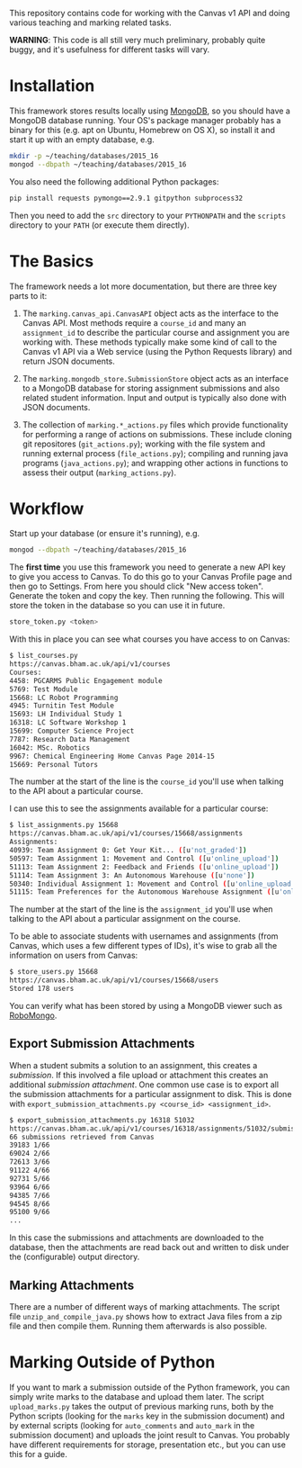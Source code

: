 
This repository contains code for working with the Canvas v1 API and doing various teaching and marking related tasks. 

**WARNING**: This code is all still very much preliminary, probably quite buggy, and it's usefulness for different tasks will vary.

# Installation

This framework stores results locally using [MongoDB](https://www.mongodb.org), so you should have a MongoDB database running. Your OS's package manager probably has a binary for this (e.g. apt on Ubuntu, Homebrew on OS X), so install it and start it up with an empty database, e.g. 

```bash
mkdir -p ~/teaching/databases/2015_16
mongod --dbpath ~/teaching/databases/2015_16
```

You also need the following additional Python packages:

```bash
pip install requests pymongo==2.9.1 gitpython subprocess32 
```

Then you need to add the `src` directory to your `PYTHONPATH` and the `scripts` directory to your `PATH` (or execute them directly).

# The Basics

The framework needs a lot more documentation, but there are three key parts to it:

1. The `marking.canvas_api.CanvasAPI` object acts as the interface to the Canvas API. Most methods require a `course_id` and many an `assignment_id` to describe the particular course and assignment you are working with. These methods typically make some kind of call to the Canvas v1 API via a Web service (using the Python Requests library) and return JSON documents.

2. The `marking.mongodb_store.SubmissionStore` object acts as an interface to a MongoDB database for storing assignment submissions and also related student information. Input and output is typically also done with JSON documents. 

3. The collection of `marking.*_actions.py` files which provide functionality for performing a range of actions on submissions. These include cloning git repositores (`git_actions.py`); working with the file system and running external process (`file_actions.py`); compiling and running java programs (`java_actions.py`); and wrapping other actions in functions to assess their output (`marking_actions.py`).


# Workflow

Start up your database (or ensure it's running), e.g. 

```bash
mongod --dbpath ~/teaching/databases/2015_16
```

The **first time** you use this framework you need to generate a new API key to give you access to Canvas. To do this go to your Canvas Profile page and then go to Settings. From here you should click "New access token". Generate the token and copy the key. Then running the following. This will store the token in the database so you can use it in future.

```bash
store_token.py <token>
```

With this in place you can see what courses you have access to on Canvas:

```bash
$ list_courses.py 
https://canvas.bham.ac.uk/api/v1/courses
Courses:
4458: PGCARMS Public Engagement module
5769: Test Module
15668: LC Robot Programming
4945: Turnitin Test Module
15693: LH Individual Study 1
16318: LC Software Workshop 1
15699: Computer Science Project
7787: Research Data Management
16042: MSc. Robotics
9967: Chemical Engineering Home Canvas Page 2014-15
15669: Personal Tutors
```

The number at the start of the line is the `course_id` you'll use when talking to the API about a particular course. 

I can use this to see the assignments available for a particular course:

```bash
$ list_assignments.py 15668
https://canvas.bham.ac.uk/api/v1/courses/15668/assignments
Assignments:
40939: Team Assignment 0: Get Your Kit... ([u'not_graded'])
50597: Team Assignment 1: Movement and Control ([u'online_upload'])
51113: Team Assignment 2: Feedback and Friends ([u'online_upload'])
51114: Team Assignment 3: An Autonomous Warehouse ([u'none'])
50340: Individual Assignment 1: Movement and Control ([u'online_upload'])
51115: Team Preferences for the Autonomous Warehouse Assignment ([u'online_quiz'], quiz_id: 25653)
```

The number at the start of the line is the `assignment_id` you'll use when talking to the API about a particular assignment on the course. 

To be able to associate students with usernames and assignments (from Canvas, which uses a few different types of IDs), it's wise to grab all the information on users from Canvas:

```bash
$ store_users.py 15668
https://canvas.bham.ac.uk/api/v1/courses/15668/users
Stored 178 users
```

You can verify what has been stored by using a MongoDB viewer such as [RoboMongo](https://robomongo.org).

## Export Submission Attachments

When a student submits a solution to an assignment, this creates a *submission*. If this involved a file upload or attachment this creates an additional *submission attachment*. One common use case is to export all the submission attachments for a particular assignment to disk. This is done with `export_submission_attachments.py <course_id> <assignment_id>`.

```bash
$ export_submission_attachments.py 16318 51032
https://canvas.bham.ac.uk/api/v1/courses/16318/assignments/51032/submissions
66 submissions retrieved from Canvas
39183 1/66
69024 2/66
72613 3/66
91122 4/66
92731 5/66
93964 6/66
94385 7/66
94545 8/66
95100 9/66
...
```

In this case the submissions and attachments are downloaded to the database, then the attachments are read back out and written to disk under the (configurable) output directory.

## Marking Attachments

There are a number of different ways of marking attachments. The script file `unzip_and_compile_java.py` shows how to extract Java files from a zip file and then compile them. Running them afterwards is also possible.

# Marking Outside of Python

If you want to mark a submission outside of the Python framework, you can simply write marks to the database and upload them later.  The script `upload_marks.py` takes the output of previous marking runs, both by the Python scripts (looking for the `marks` key in the submission document) and by external scripts (looking for `auto_comments` and `auto_mark` in the submission document) and uploads the joint result to Canvas. You probably have different requirements for storage, presentation etc., but you can use this for a guide.